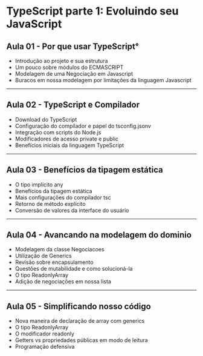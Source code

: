 # TypeScript parte 1: Evoluindo seu JavaScript

## Aula 01 - Por que usar TypeScript°
<ul>
  <li>Introdução ao projeto e sua estrutura</li>
  <li>Um pouco sobre módulos do ECMASCRIPT</li>
  <li>Modelagem de uma Negociação em Javascript</li>
  <li>Buracos em nossa modelagem por limitações da linguagem Javascript</li>
</ul>

---

## Aula 02 - TypeScript e Compilador
<ul>
  <li>Download do TypeScript</li>
  <li>Configuração do compilador e papel do tsconfig.jsonv</li>
  <li>Integração com scripts do Node.js</li>
  <li>Modificadores de acesso private e public</li>
  <li>Benefícios iniciais da linguagem TypeScript</li>
</ul>

---

## Aula 03 - Benefícios da tipagem estática
<ul>
  <li>O tipo implícito any</li>
  <li>Benefícios da tipagem estática</li>
  <li>Mais configurações do compilador tsc</li>
  <li>Retorno de método explícito</li>
  <li>Conversão de valores da interface do usuário</li>
</ul>

---

## Aula 04 - Avancando na modelagem do dominio
<ul>
  <li>Modelagem da classe Negociacoes</li>
  <li>Utilização de Generics</li>
  <li>Revisão sobre encapsulamento</li>
  <li>Questões de mutabilidade e como solucioná-la</li>
  <li>O tipo ReadonlyArray</li>
  <li>Adição de negociações em nossa lista</li>
</ul>

---

## Aula 05 - Simplificando nosso código
<ul>
  <li>Nova maneira de declaração de array com generics</li>
  <li>O tipo ReadonlyArray</li>
  <li>O modificador readonly</li>
  <li>Getters vs propriedades públicas em modo de leitura</li>
  <li>Programação defensiva</li>
</ul>